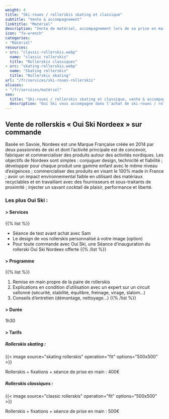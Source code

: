 ```yaml
---
weight: 4
title: "Ski-roues / rollerskis skating et classique"
subtitle: "Vente & accompagnement"
linktitle: "Matériel"
description: "Vente de matériel, accompagnement lors de sa prise en main et initiation à son entretien"
icon: "fa-wrench"
categories:
- "Matériel"
resources:
- src: "classic-rollerskis.webp"
  name: "classic rollerskis"
  title: "Rollerskis classiques"
- src: "skating-rollerskis.webp"
  name: "Skating rollerskis"
  title: "Rollerskis skating"
url: "/fr/services/ski-roues-rollerskis"
aliases:
- "/fr/services/matériel"
seo:
  title: "Ski-roues / rollerskis skating et classique, vente & accompagnement"
  description: "Oui Ski vous accompagne dans l’achat de ski-roues / rollerskis de la marque Nordeex, sa prise en main et vous initie à son entretien."
---
```

## Vente de rollerskis « Oui Ski Nordeex » sur commande

Basée en Savoie, Nordeex est une Marque Française créée en 2014 par deux passionnés de ski et dont l’activité principale est de concevoir, fabriquer et commercialiser des produits autour des activités nordiques. Les objectifs de Nordeex sont simples : conjuguer design, technicité et fiabilité ; développer pour chaque produit une gamme enfant avec le même niveau d’exigences ; commercialiser des produits en visant le 100% made in France ; avoir un impact environnemental faible en utilisant des matériaux recyclables et en travaillant avec des fournisseurs et sous-traitants de proximité ; injecter un savant cocktail de plaisir, performance et liberté.

### Les plus Oui Ski :

#### > Services

{{% list %}}
- Séance de test avant achat avec Sam
- Le design de vos rollerskis personnalisé à votre image (option)
- Pour toute commande avec Oui Ski, une Séance d’inauguration du rollerski Oui Ski Nordeex offerte
{{% /list %}}

#### > Programme

{{% list %}}
1. Remise en main propre de la paire de rollerskis
2. Explications en condition d’utilisation avec un expert sur un circuit vallonné (sécurité, stabilité, équilibre, freinage, virage, slalom…)
3. Conseils d’entretien (démontage, nettoyage…)
{{% /list %}}

#### > Durée

1h30

#### > Tarifs

##### Rollerskis skating :

{{< image source="skating rollerskis" operation="fit" options="500x500" >}}

Rollerskis + fixations + séance de prise en main : 400€

##### Rollerskis classiques :

{{< image source="classic rollerskis" operation="fit" options="500x500" >}}

Rollerskis + fixations + séance de prise en main : 500€
